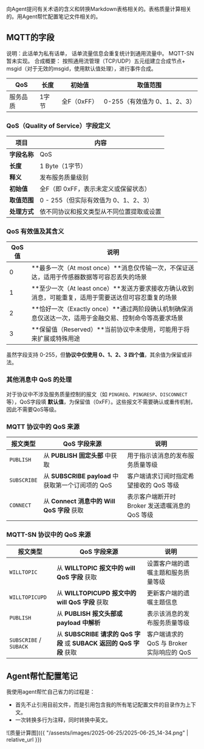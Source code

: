 向Agent提问有关术语的含义和转换Markdown表格相关的。表格质量计算相关的。用Agent帮忙配置笔记文件相关的。

## MQTT的字段

说明：此话单为私有话单， 话单流量信息会重复统计到通用流量中。
MQTT-SN暂未实现。
合成概要：
按照通用流管理（TCP/UDP）五元组建立合成节点+ msgid（对于无效的msgid，使用默认值处理），进行事件合成。

| QoS | 长度 | 初始值 | 取值范围 |
|-----|-------|------|---------|
| 服务品质| 1字节 | 全F（0xFF） | 0-255（有效值为 0、1、2、3）|

### QoS（Quality of Service）字段定义

| 项目 | 内容 |
|------|------|
| **字段名称** | QoS |
| **长度** | 1 Byte（1字节） |
| **释义** | 发布服务质量级别 |
| **初始值** | 全F（即 0xFF，表示未定义或保留状态） |
| **取值范围** | 0 - 255（但实际有效值为 0、1、2、3） |
| **处理方式** | 依不同协议和报文类型从不同位置提取或设置 |

### QoS 有效值及其含义

| QoS 值 | 说明 |
|--------|------|
| 0 | **最多一次（At most once）**消息仅传输一次，不保证送达，适用于传感器数据等可容忍丢失的场景 |
| 1 | **至少一次（At least once）**发送方要求接收方确认收到消息，可能重复，适用于需要送达但可容忍重复的场景 |
| 2 | **恰好一次（Exactly once）**通过两阶段确认机制确保消息仅送达一次，适用于金融交易、控制命令等高要求场景 |
| 3 | **保留值（Reserved）**当前协议中未使用，可能用于将来扩展或特殊用途 |

虽然字段支持 0-255，但**协议中仅使用 0、1、2、3 四个值**，其余值为保留或非法。

### 其他消息中 QoS 的处理

对于协议中不涉及服务质量控制的报文（如 `PINGREQ`、`PINGRESP`、`DISCONNECT` 等），QoS字段填 **默认值**，为保留值（0xFF）。这些报文不需要确认或重传机制，因此不需要QoS等级。

### MQTT 协议中的 QoS 来源

| 报文类型 | QoS 字段来源 | 说明 |
|----------|---------------|------|
| `PUBLISH` | 从 **PUBLISH 固定头部** 中获取 | 用于指示该消息的发布服务质量等级 |
| `SUBSCRIBE` | 从 **SUBSCRIBE payload** 中获取第一个订阅项的 QoS | 客户端请求订阅时指定希望接收的 QoS 等级 |
| `CONNECT` | 从 **Connect 消息中的 Will QoS 字段** 获取 | 表示客户端断开时 Broker 发送遗嘱消息的 QoS 等级 |

### MQTT-SN 协议中的 QoS 来源

| 报文类型 | QoS 字段来源 | 说明 |
|----------|---------------|------|
| `WILLTOPIC` | 从 **WILLTOPIC 报文中的 will QoS 字段** 获取 | 设置客户端的遗嘱主题和服务质量等级 |
| `WILLTOPICUPD` | 从 **WILLTOPICUPD 报文中的 will QoS 字段** 获取 | 更新客户端的遗嘱主题信息 |
| `PUBLISH` | 从 **PUBLISH 报文头部或 payload 中解析** | 表示该消息的发布服务质量等级 |
| `SUBSCRIBE` / `SUBACK` | 从 **SUBSCRIBE 请求的 QoS 字段** 或 **SUBACK 返回的 QoS 字段** 获取 | 客户端请求的 QoS 与 Broker 实际响应的 QoS |


## Agent帮忙配置笔记

我使用agent帮忙自己省力的过程是：

* 首先不止引用目前文件，而是引用包含我的所有笔记配置文件的目录作为上下文。
* 一次转换多行为注释，同时转换中英文。

![质量计算图]({{ "/assests/images/2025-06-25/2025-06-25_14-34.png" | relative_url }})
